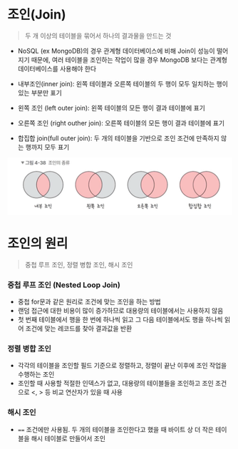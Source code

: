 # 조인(Join)

> 두 개 이상의 테이블을 묶어서 하나의 결과물을 만드는 것

- NoSQL (ex MongoDB)의 경우 관계형 데이터베이스에 비해 Join이 성능이 떨어지기 때문에, 여러 테이블을 조인하는 작업이 많을 경우 MongoDB 보다는 관계형 데이터베이스를 사용해야 한다

- 내부조인(inner join): 왼쪽 테이블과 오른쪽 테이블의 두 행이 모두 일치하는 행이 있는 부분만 표기
- 왼쪽 조인 (left outer join): 왼쪽 테이블의 모든 행이 결과 테이블에 표기
- 오른쪽 조인 (right outher join): 오른쪽 테이블의 모든 행이 결과 테이블에 표기
- 합집합 join(full outer join): 두 개의 테이블을 기반으로 조인 조건에 만족하지 않는 행까지 모두 표기

![Alt text](image.png)

# 조인의 원리

> 중첩 루프 조인, 정렬 병합 조인, 해시 조인

### 중첩 루프 조인 (Nested Loop Join)

- 중첩 for문과 같은 원리로 조건에 맞는 조인을 하는 방법
- 랜덤 접근에 대한 비용이 많이 증가하므로 대용량의 테이블에서는 사용하지 않음
- 첫 번째 테이블에서 행을 한 번에 하나씩 읽고 그 다음 테이블에서도 행을 하나씩 읽어 조건에 맞는 레코드를 찾아 결과값을 반환

### 정렬 병합 조인

- 각각의 테이블을 조인할 필드 기준으로 정렬하고, 정렬이 끝난 이후에 조인 작업을 수행하는 조인
- 조인할 때 사용할 적절한 인덱스가 없고, 대용량의 테이블들을 조인하고 조인 조건으로 <, > 등 비교 연산자가 있을 때 사용

### 해시 조인

- `==` 조건에만 사용됨. 두 개의 테이블을 조인한다고 했을 때 바이트 상 더 작은 테이블을 해시 테이블로 만들어서 조인
